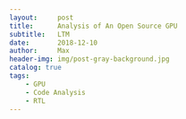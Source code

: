 ```yaml
---
layout:     post
title:      Analysis of An Open Source GPU
subtitle:   LTM
date:       2018-12-10
author:     Max
header-img: img/post-gray-background.jpg
catalog: true
tags:
    - GPU
    - Code Analysis
    - RTL
---   
```

